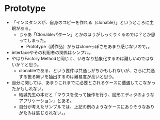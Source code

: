 # Prototype

- 「インスタンスが、自身のコピーを作れる（clonable）」というところに主眼がある。
  - じゃあ「Clonableパターン」とかのほうがしっくりくるのでは？とか思ってしまった。
    - Prototype（試作品）からはcloneっぽさをあまり感じないので。。
- interfaceやその利用者の関係はシンプル。
- やはりFactory Methodと同じく、いきなり抽象化するのは難しいのではないか？と思う。
  - clonableである、という要件は共通しがちかもしれないが、さらに共通する振る舞いを抽出するのは難易度が高いと思う。
- 自分に関しては、あまりこれまでに必要とされるケースに遭遇してこなかったかもしれない。
  - 結城先生の本だと「マウスを使って操作を行う、図形エディタのようなアプリケーション」とある。
  - 自分が考えたサンプルでは、上記の例のようなケースにありそうなありがたみは感じられない。。
